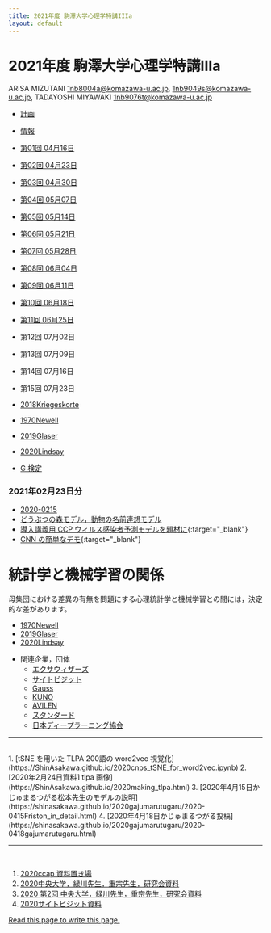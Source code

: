 ```yaml
---
title: 2021年度 駒澤大学心理学特講IIIa
layout: default
---
```


# 2021年度 駒澤大学心理学特講IIIa
ARISA MIZUTANI <1nb8004a@komazawa-u.ac.jp>,
1nb9049s@komazawa-u.ac.jp,
TADAYOSHI MIYAWAKI <1nb9076t@komazawa-u.ac.jp>

- [計画](2021plan)
- [情報](2021info)

- [第01回 04月16日](2021lect01)
- [第02回 04月23日](2021lect02)
- [第03回 04月30日](2021lect03)
- [第04回 05月07日](2021lect04)
- [第05回 05月14日](2021lect05)
- [第06回 05月21日](2021lect06)
- [第07回 05月28日](2021lect07)
- [第08回 06月04日](2021lect08)
- [第09回 06月11日](2021lect09)
- [第10回 06月18日](2021lect10)
- [第11回 06月25日](2021lect11)
- 第12回 07月02日
- 第13回 07月09日
- 第14回 07月16日
- 第15回 07月23日

- [2018Kriegeskorte](2018Kriegeskorte)
- [1970Newell](1970Newell)
- [2019Glaser](2019Glaser)
- [2020Lindsay](2020Lindsay)
- [G 検定](https://www.seshop.com/product/detail/23864?utm_source=seid_it_spot_20210412&utm_medium=email&utm_campaign=coupon)

### 2021年02月23日分
- [2020-0215](2020-0215abstract)
- [どうぶつの森モデル，動物の名前連想モデル](https://colab.research.google.com/github/ShinAsakawa/ShinAsakawa.github.io/blob/master/notebooks/2021_0223word_associtaion.ipynb)
- [導入講義用 CCP ウィルス感染者予測モデルを題材に](https://colab.research.google.com/github/ShinAsakawa/ShinAsakawa.github.io/blob/master/notebooks/2021Kermack_McKendrick_model.ipynb){:target="_blank"}
- [CNN の簡単なデモ](https://colab.research.google.com/github/ShinAsakawa/ShinAsakawa.github.io/blob/master/notebooks/2021Keras_CNN_demo_with_wordnet_ja.ipynb){:target="_blank"}

# 統計学と機械学習の関係

母集団における差異の有無を問題にする心理統計学と機械学習との間には，決定的な差があります。

- [1970Newell](1970Newell)
- [2019Glaser](2019Glaser)
- [2020Lindsay](2020Lindsay)


* 関連企業，団体
	* [エクサウィザーズ](https://exawizards.com/)
	* [サイトビジット](https://sight-visit.com/)
	* [Gauss](https://gauss-ai.jp/)
	* [KUNO](https://kuno-corp.com/company)
	* [AVILEN](https://avilen.co.jp/)
	* [スタンダード](https://standard-dx.com/)
	* [日本ディープラーニング協会](https://www.jdla.org/)



---
<br/>
1. [tSNE を用いた TLPA 200語の word2vec 視覚化](https://ShinAsakawa.github.io/2020cnps_tSNE_for_word2vec.ipynb)
2. [2020年2月24日資料1 tlpa 画像](https://ShinAsakawa.github.io/2020making_tlpa.html)
3. [2020年4月15日かじゅまるつがる松本先生のモデルの説明](https://shinasakawa.github.io/2020gajumarutugaru/2020-0415Friston_in_detail.html)
4. [2020年4月18日かじゅまるつがる投稿](https://shinasakawa.github.io/2020gajumarutugaru/2020-0418gajumarutugaru.html)
   
---
<br/>

1. [2020ccap 資料置き場](2020ccap)
2. [2020中央大学，緑川先生，重宗先生，研究会資料](2020chuo)
3. [2020 第2回 中央大学，緑川先生，重宗先生，研究会資料](2020chuo2)
4. [2020サイトビジット資料](2020sightvisit)

 <a href="https://guides.github.com/features/pages/">Read this page to write this page.</a>
